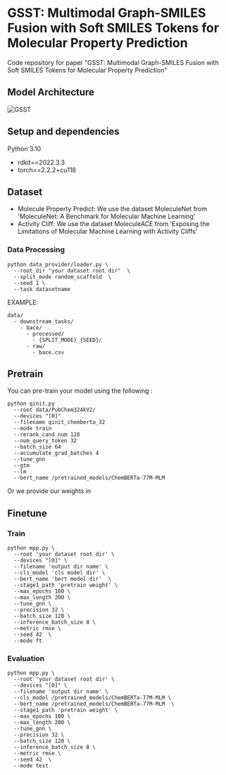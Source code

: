 # GSST: Multimodal Graph-SMILES Fusion with Soft SMILES Tokens for  Molecular Property Prediction
Code repository for paper "GSST: Multimodal Graph-SMILES Fusion with Soft SMILES Tokens for  Molecular Property Prediction"
## Model Architecture
![GSST](https://github.com/user-attachments/assets/e150234b-e15f-431e-a8b6-dad8b6e17ff6)

## Setup and dependencies
 Python 3.10
- rdkit==2022.3.3
- torch==2.2.2+cu118
## Dataset
- Molecule Property Predict: We use the dataset MoleculeNet from 'MoleculeNet: A Benchmark for Molecular Machine Learning'
- Activity Cliff: We use the dataset MoleculeACE from 'Exposing the Limitations of Molecular Machine Learning with Activity Cliffs'
### Data Processing
```
python data_provider/loader.py \
  --root_dir "your dataset root dir"  \
  --split_mode random_scaffold  \
  --seed 1 \
  --task datasetname
```
EXAMPLE:
```
data/
  - downstream_tasks/
    - bace/
      - processed/
        - {SPLIT_MODE}_{SEED}/
      - raw/
        - bace.csv
```

## Pretrain
You can pre-train your model using the following :
```
python qinit.py
  --root data/PubChem324kV2/
  --devices "[0]"
  --filename qinit_chemberta_32
  --mode train
  --rerank_cand_num 128
  --num_query_token 32
  --batch_size 64
  --accumulate_grad_batches 4
  --tune_gnn
  --gtm
  --lm
  --bert_name /pretrained_models/ChemBERTa-77M-MLM
```
Or we provide our weights in 
## Finetune
### Train
```
python mpp.py \
  --root 'your dataset root dir' \
  --devices "[0]" \
  --filename 'output dir name' \
  --cls_model 'cls model dir' \
  --bert_name 'bert model dir'  \
  --stage1_path 'pretrain weight' \
  --max_epochs 100 \
  --max_length 200 \
  --tune_gnn \
  --precision 32 \
  --batch_size 128 \
  --inference_batch_size 8 \
  --metric rmse \
  --seed 42  \
  --mode ft
```
### Evaluation
```
python mpp.py \
  --root 'your dataset root dir' \
  --devices "[0]" \
  --filename 'output dir name' \
  --cls_model /pretrained_models/ChemBERTa-77M-MLM \
  --bert_name /pretrained_models/ChemBERTa-77M-MLM  \
  --stage1_path 'pretrain weight' \
  --max_epochs 100 \
  --max_length 200 \
  --tune_gnn \
  --precision 32 \
  --batch_size 128 \
  --inference_batch_size 8 \
  --metric rmse \
  --seed 42  \
  --mode test
```
